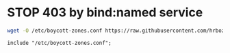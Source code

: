 # STOP 403 by bind:named service

```bash
wget -O /etc/boycott-zones.conf https://raw.githubusercontent.com/hrbozorg/bind-stop-403/main/etc/boycott-zones.conf
```

```
include "/etc/boycott-zones.conf";
```